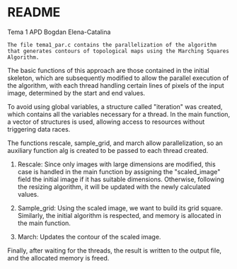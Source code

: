 # README

Tema 1 APD
Bogdan Elena-Catalina

    The file tema1_par.c contains the parallelization of the algorithm that generates contours of topological maps using the Marching Squares Algorithm.

The basic functions of this approach are those contained in the initial skeleton, which are subsequently modified to allow the parallel execution of the algorithm, with each thread handling certain lines of pixels of the input image, determined by the start and end values.

To avoid using global variables, a structure called "iteration" was created, which contains all the variables necessary for a thread. In the main function, a vector of structures is used, allowing access to resources without triggering data races.

The functions rescale, sample_grid, and march allow parallelization, so an auxiliary function alg is created to be passed to each thread created.

1. Rescale: Since only images with large dimensions are modified, this case is handled in the main function by assigning the "scaled_image" field the initial image if it has suitable dimensions. Otherwise, following the resizing algorithm, it will be updated with the newly calculated values.

2. Sample_grid: Using the scaled image, we want to build its grid square. Similarly, the initial algorithm is respected, and memory is allocated in the main function.

3. March: Updates the contour of the scaled image.

Finally, after waiting for the threads, the result is written to the output file, and the allocated memory is freed.

